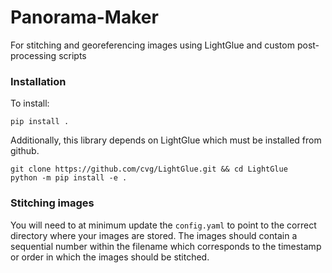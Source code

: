# Panorama-Maker
For stitching and georeferencing images using LightGlue and custom post-processing scripts

### Installation

To install:

```
pip install .
```

Additionally, this library depends on LightGlue which must be installed from github.

```
git clone https://github.com/cvg/LightGlue.git && cd LightGlue
python -m pip install -e .
```

### Stitching images

You will need to at minimum update the `config.yaml` to point to the correct directory where your images are stored. The images should contain a sequential number within the filename which corresponds to the timestamp or order in which the images should be stitched. 